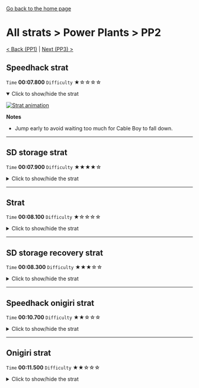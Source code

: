 [Go back to the home page](https://github.com/Doublevil/scbspeedrun)

# All strats > Power Plants > PP2

[< Back (PP1)](https://github.com/Doublevil/scbspeedrun/blob/main/levels/all_lvl/pp/PP1.md) | [Next (PP3) >](https://github.com/Doublevil/scbspeedrun/blob/main/levels/all_lvl/pp/PP3.md)

## Speedhack strat

`Time` **00:07.800** `Difficulty` ★☆☆☆☆
<details open>
  <summary>Click to show/hide the strat</summary>

  [![Strat animation](https://github.com/Doublevil/scbspeedrun/blob/main/media/levels/pp/PP2_S_Strat.webp)](https://github.com/Doublevil/scbspeedrun/blob/main/media/levels/pp/PP2_S_Strat.mp4?raw=true)

  **Notes**
  - Jump early to avoid waiting too much for Cable Boy to fall down.
</details>

---
## SD storage strat

`Time` **00:07.900** `Difficulty` ★★★★☆
<details>
  <summary>Click to show/hide the strat</summary>

  [![Strat animation](https://github.com/Doublevil/scbspeedrun/blob/main/media/levels/pp/PP2_SDStorage.webp)](https://github.com/Doublevil/scbspeedrun/blob/main/media/levels/pp/PP2_SDStorage.mp4?raw=true)

  **Notes**
  - This strat uses SD Storage. You can learn more about it in the "Jump cart techs" section of this guide.
</details>

---
## Strat

`Time` **00:08.100** `Difficulty` ★☆☆☆☆
<details>
  <summary>Click to show/hide the strat</summary>

  [![Strat animation](https://github.com/Doublevil/scbspeedrun/blob/main/media/levels/pp/PP2_Strat.webp)](https://github.com/Doublevil/scbspeedrun/blob/main/media/levels/pp/PP2_Strat.mp4?raw=true)

  **Notes**
  - Jump early to avoid waiting too much for Cable Boy to fall down.
</details>

---
## SD storage recovery strat

`Time` **00:08.300** `Difficulty` ★★★☆☆
<details>
  <summary>Click to show/hide the strat</summary>

  [![Strat animation](https://github.com/Doublevil/scbspeedrun/blob/main/media/levels/pp/PP2_SDStorageRecovery.webp)](https://github.com/Doublevil/scbspeedrun/blob/main/media/levels/pp/PP2_SDStorageRecovery.mp4?raw=true)

  **Notes**
  - This strat uses SD Storage. You can learn more about it in the "Jump cart techs" section of this guide.
  - Use this one as a recovery option if you fail to get enough boosts from the SD storage strat.
</details>

---
## Speedhack onigiri strat

`Time` **00:10.700** `Difficulty` ★★☆☆☆
<details>
  <summary>Click to show/hide the strat</summary>

  [![Strat animation](https://github.com/Doublevil/scbspeedrun/blob/main/media/levels/pp/PP2_S_Onigiri.webp)](https://github.com/Doublevil/scbspeedrun/blob/main/media/levels/pp/PP2_S_Onigiri.mp4?raw=true)
</details>

---
## Onigiri strat

`Time` **00:11.500** `Difficulty` ★★☆☆☆
<details>
  <summary>Click to show/hide the strat</summary>

  [![Strat animation](https://github.com/Doublevil/scbspeedrun/blob/main/media/levels/pp/PP2_OnigiriStrat.webp)](https://github.com/Doublevil/scbspeedrun/blob/main/media/levels/pp/PP2_OnigiriStrat.mp4?raw=true)

  **Notes**
  - Other onigiri routes like jumping over the goal to grab the onigiri and go back, or going below the level entirely, are significantly slower.
</details>
